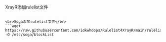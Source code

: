 <br>XrayR添加rulelist文件</br>
```wget https://raw.githubusercontent.com/idkwhoops/Rulelist4XrayR/main/rulelist.yml -O /etc/XrayR/rulelist

<br>Soga添加rulelist文件</br>
```wget https://raw.githubusercontent.com/idkwhoops/Rulelist4XrayR/main/rulelist.yml -O /etc/soga/blockList
